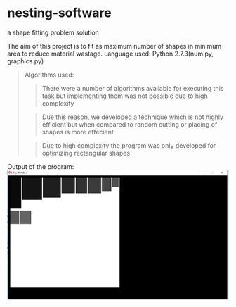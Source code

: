 # nesting-software
a shape fitting problem solution

The aim of this project is to fit as maximum number of shapes in minimum area to reduce material wastage.
Language used: Python 2.7.3(num.py, graphics.py)
>Algorithms used:
>
>>There were a number of algorithms available for executing this task but implementing them was not possible due to high complexity 
>
>>Due this reason, we developed a technique which is not highly efficient but when compared to random cutting or placing of shapes is more effecient
>
>>Due to high complexity the program was only developed for optimizing rectangular shapes

Output of the program:
![alt_text](https://raw.githubusercontent.com/hash84/nesting-software/master/nest.jpg)

	                   



